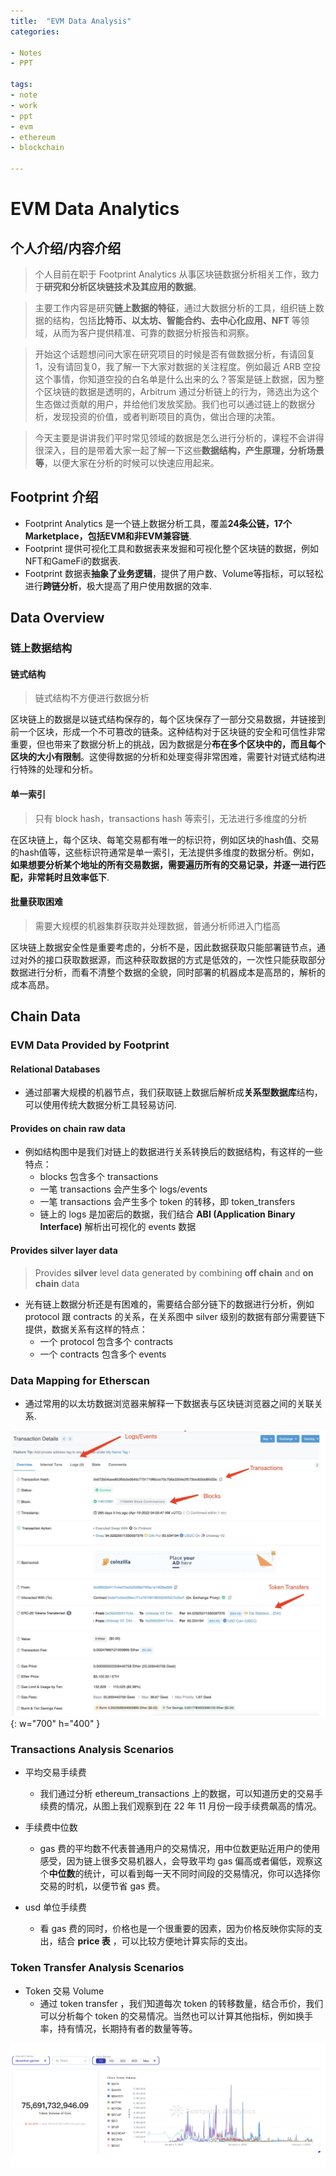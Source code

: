 ```yaml
---
title:  "EVM Data Analysis"
categories: 

- Notes
- PPT

tags:
- note
- work
- ppt
- evm
- ethereum
- blockchain

---
```


# EVM Data Analytics

## 个人介绍/内容介绍

> 个人目前在职于 Footprint Analytics 从事区块链数据分析相关工作，致力于**研究和分析区块链技术及其应用的数据**。

> 主要工作内容是研究**链上数据的特征**，通过大数据分析的工具，组织链上数据的结构，包括**比特币、以太坊、智能合约、去中心化应用、NFT** 等领域，从而为客户提供精准、可靠的数据分析报告和洞察。

> 开始这个话题想问问大家在研究项目的时候是否有做数据分析，有请回复1，没有请回复0，我了解一下大家对数据的关注程度。例如最近 ARB 空投这个事情，你知道空投的白名单是什么出来的么？答案是链上数据，因为整个区块链的数据是透明的，Arbitrum  通过分析链上的行为，筛选出为这个生态做过贡献的用户，并给他们发放奖励。我们也可以通过链上的数据分析，发现投资的价值，或者判断项目的真伪，做出合理的决策。

> 今天主要是讲讲我们平时常见领域的数据是怎么进行分析的，课程不会讲得很深入，目的是带着大家一起了解一下这些**数据结构，产生原理，分析场景等**，以便大家在分析的时候可以快速应用起来。

## Footprint 介绍

- Footprint Analytics 是一个链上数据分析工具，覆盖**24条公链，17个Marketplace，包括EVM和非EVM兼容链**.
- Footprint 提供可视化工具和数据表来发掘和可视化整个区块链的数据，例如NFT和GameFi的数据表.
- Footprint 数据表**抽象了业务逻辑**，提供了用户数、Volume等指标，可以轻松进行**跨链分析**，极大提高了用户使用数据的效率.

## Data Overview 

### 链上数据结构

#### 链式结构

> 链式结构不方便进行数据分析

区块链上的数据是以链式结构保存的，每个区块保存了一部分交易数据，并链接到前一个区块，形成一个不可篡改的链条。这种结构对于区块链的安全和可信性非常重要，但也带来了数据分析上的挑战，因为数据是分**布在多个区块中的，而且每个区块的大小有限制**。这使得数据的分析和处理变得非常困难，需要针对链式结构进行特殊的处理和分析。

#### 单一索引

> 只有 block hash，transactions hash 等索引，无法进行多维度的分析

在区块链上，每个区块、每笔交易都有唯一的标识符，例如区块的hash值、交易的hash值等，这些标识符通常是单一索引，无法提供多维度的数据分析。例如，**如果想要分析某个地址的所有交易数据，需要遍历所有的交易记录，并逐一进行匹配，非常耗时且效率低下**.

#### 批量获取困难

> 需要大规模的机器集群获取并处理数据，普通分析师进入门槛高

区块链上数据安全性是重要考虑的，分析不是，因此数据获取只能部署链节点，通过对外的接口获取数据源，而这种获取数据的方式是低效的，一次性只能获取部分数据进行分析，而看不清整个数据的全貌，同时部署的机器成本是高昂的，解析的成本高昂。

## Chain Data

### **EVM Data Provided by Footprint** 

#### Relational Databases 

- 通过部署大规模的机器节点，我们获取链上数据后解析成**关系型数据库**结构，可以使用传统大数据分析工具轻易访问.

#### Provides on chain raw data 

- 例如结构图中是我们对链上的数据进行关系转换后的数据结构，有这样的一些特点：
  - blocks 包含多个 transactions 
  - 一笔 transactions 会产生多个 logs/events 
  - 一笔 transactions 会产生多个 token 的转移，即 token_transfers 
  - 链上的 logs 是加密后的数据，我们结合 **ABI (Application Binary Interface)** 解析出可视化的 events 数据

#### Provides silver layer data 

> Provides **silver** level data generated by combining **off chain** and **on chain** data 

- 光有链上数据分析还是有困难的，需要结合部分链下的数据进行分析，例如 protocol 跟 contracts 的关系，在关系图中 silver 级别的数据有部分需要链下提供，数据关系有这样的特点：
  - 一个 protocol 包含多个 contracts 
  - 一个 contracts 包含多个 events 

### **Data Mapping for Etherscan** 

- 通过常用的以太坊数据浏览器来解释一下数据表与区块链浏览器之间的关联关系.

![截屏2023-03-07 16.39.52](../assets/img/a34fa8b5-e8c5-4821-b7b6-dd9581651715.png){: w="700" h="400" }

### Transactions Analysis Scenarios

- 平均交易手续费
  - 我们通过分析 ethereum_transactions 上的数据，可以知道历史的交易手续费的情况，从图上我们观察到在 22 年 11 月份一段手续费飙高的情况。

- 手续费中位数
  - gas 费的平均数不代表普通用户的交易情况，用中位数更贴近用户的使用感受，因为链上很多交易机器人，会导致平均 gas 偏高或者偏低，观察这个**中位数**的统计，可以看到每一天不同时间段的交易情况，你可以选择你交易的时机，以便节省 gas 费。

- usd 单位手续费
  - 看 gas 费的同时，价格也是一个很重要的因素，因为价格反映你实际的支出，结合 **price 表** ，可以比较方便地计算实际的支出。


### Token Transfer Analysis Scenarios

- Token 交易 Volume 
  - 通过 token transfer ，我们知道每次 token 的转移数量，结合币价，我们可以分析每个 token 的交易情况。当然也可以计算其他指标，例如换手率，持有情况，长期持有者的数量等等。

![a2817580-fa98-499b-b6c2-52238f8142b8](../assets/img/a2817580-fa98-499b-b6c2-52238f8142b8.png)

